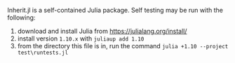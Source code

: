 Inherit.jl is a self-contained Julia package. Self testing may be run with the following:

1. download and install Julia from https://julialang.org/install/
2. install version `1.10.x` with
   `juliaup add 1.10`
2. from the directory this file is in, run the command
   `julia +1.10 --project test\runtests.jl`

